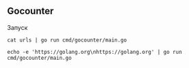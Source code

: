 ## Gocounter

Запуск
```
cat urls | go run cmd/gocounter/main.go
```

```
echo -e 'https://golang.org\nhttps://golang.org' | go run cmd/gocounter/main.go
```